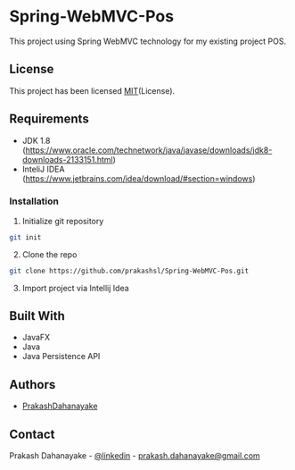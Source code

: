 #  Spring-WebMVC-Pos

This project using Spring WebMVC technology for my existing project POS.

## License
This project has been licensed [MIT](https://github.com/prakashsl/Spring-WebMVC-Pos/blob/master/LICENSE)(License).

Requirements
--------------
* JDK 1.8  (https://www.oracle.com/technetwork/java/javase/downloads/jdk8-downloads-2133151.html)
* InteliJ IDEA  (https://www.jetbrains.com/idea/download/#section=windows)

### Installation

1. Initialize git repository
```sh
git init 
```
2. Clone the repo
```sh
git clone https://github.com/prakashsl/Spring-WebMVC-Pos.git
```
3. Import project via Intellij Idea

## Built With

+ JavaFX
+ Java
+ Java Persistence API

## Authors

- [PrakashDahanayake](https://github.com/prakashsl)

## Contact

Prakash Dahanayake - [@linkedin](https://www.linkedin.com/in/prakash-dahanayake) - prakash.dahanayake@gmail.com
